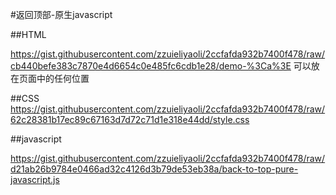 #返回顶部-原生javascript

##HTML

https://gist.githubusercontent.com/zzuieliyaoli/2ccfafda932b7400f478/raw/cb440befe383c7870e4d6654c0e485fc6cdb1e28/demo-%3Ca%3E
可以放在页面中的任何位置

##CSS
https://gist.githubusercontent.com/zzuieliyaoli/2ccfafda932b7400f478/raw/62c28381b17ec89c67163d7d72c71d1e318e44dd/style.css

##javascript

https://gist.githubusercontent.com/zzuieliyaoli/2ccfafda932b7400f478/raw/d21ab26b9784e0466ad32c4126d3b79de53eb38a/back-to-top-pure-javascript.js


